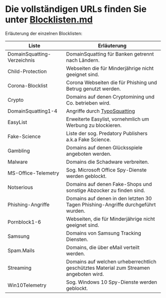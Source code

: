 # Die vollständigen URLs finden Sie unter [Blocklisten.md](https://github.com/RPiList/specials/blob/master/Blocklisten.md)

Erläuterung der einzelnen Blocklisten:

| Liste                       | Erläuterung                                                                            |
|-----------------------------|----------------------------------------------------------------------------------------|
| DomainSquatting-Verzeichnis | DomainSquatting für Banken getrennt nach Ländern.                                      |
| Child-Protection            | Webseiten die für Minderjährige nicht geeignet sind.                                   |
| Corona-Blocklist            | Corona Webseiten die für Phishing und Betrug genutzt werden.                           |
| Crypto                      | Domains auf denen Cryptomining und Co. betrieben wird.                                 |
| DomainSquatting1-4          | Angriffe durch [TypoSquatting](https://de.wikipedia.org/wiki/Typosquatting)            |
| EasyList                    | Erweiterte Easylist, vornehmlich um Werbung zu blockieren.                             |
| Fake-Science                | Liste der sog. Predatory Publishers a.k.a Fake Science.                                |
| Gambling                    | Domains auf denen Glücksspiele angeboten werden.                                       |
| Malware                     | Domains die Schadware verbreiten.                                                      |
| MS-Office-Telemetry         | Sog. Microsoft Office Spy-Dienste werden geblockt.                                     |
| Notserious                  | Domains auf denen Fake-Shops und sonstige Abzocker zu finden sind.                     |
| Phishing-Angriffe           | Domains auf denen in den letzten 30 Tagen Phishing-Angriffe durchgeführt wurden.       |
| Pornblock1-6                | Webseiten, die für Minderjährige nicht geeignet sind.                                  |
| Samsung                     | Domains von Samsung Tracking Diensten.                                                 |
| Spam.Mails                  | Domains, die über eMail verteilt werden.                                               |
| Streaming                   | Domains auf welchen urheberrechtlich geschütztes Material zum Streamen angeboten wird. |
| Win10Telemetry              | Sog. Windows 10 Spy-Dienste werden geblockt.                                           |
